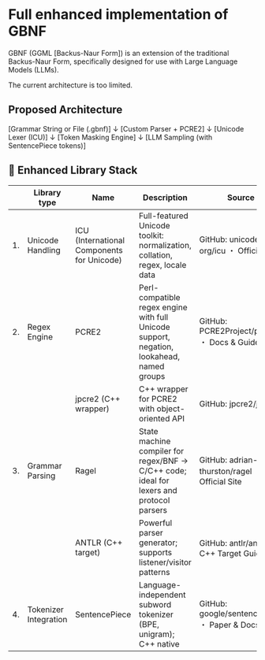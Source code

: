 # Full enhanced implementation of GBNF

GBNF (GGML [Backus-Naur Form]) is an extension of the traditional Backus-Naur Form, specifically designed for use with Large Language Models (LLMs).

The current architecture is too limited.

## Proposed Architecture
[Grammar String or File (.gbnf)]
↓
[Custom Parser + PCRE2]
↓
[Unicode Lexer (ICU)]
↓
[Token Masking Engine]
↓
[LLM Sampling (with SentencePiece tokens)]

## 🧱 Enhanced Library Stack
|    | Library type          | Name                                       | Description                                                                               | Source                                        | URL                                      | Documentation                                              |
|----|-----------------------|--------------------------------------------|-------------------------------------------------------------------------------------------|-----------------------------------------------|------------------------------------------|------------------------------------------------------------|
| 1. | Unicode Handling      | ICU (International Components for Unicode) | Full-featured Unicode toolkit: normalization, collation, regex, locale data               | GitHub: unicode-org/icu ・ Official Site       | https://github.com/unicode-org/icu       | https://icu.unicode.org/                                   |
| 2. | Regex Engine          | PCRE2                                      | Perl-compatible regex engine with full Unicode support, negation, lookahead, named groups | GitHub: PCRE2Project/pcre2 ・ Docs & Guide     | https://github.com/PCRE2Project/pcre2    | https://pcre2project.github.io/pcre2/                      |                         |
|    |                       | jpcre2 (C++ wrapper)                       | C++ wrapper for PCRE2 with object-oriented API                                            | GitHub: jpcre2/jpcre2                         | https://github.com/jpcre2/jpcre2         |                                                            |
| 3. | Grammar Parsing       | Ragel                                      | State machine compiler for regex/BNF → C/C++ code; ideal for lexers and protocol parsers  | GitHub: adrian-thurston/ragel ・ Official Site | https://github.com/adrian-thurston/ragel | https://www.colm.net/open-source/ragel/                    |
|    |                       | ANTLR (C++ target)                         | Powerful parser generator; supports listener/visitor patterns                             | GitHub: antlr/antlr4 ・ C++ Target Guide       | https://github.com/antlr/antlr4          | https://github.com/antlr/antlr4/blob/dev/doc/cpp-target.md |
| 4. | Tokenizer Integration | SentencePiece                              | Language-independent subword tokenizer (BPE, unigram); C++ native                         | GitHub: google/sentencepiece ・ Paper & Docs   | https://github.com/google/sentencepiece  | https://github.com/google/sentencepiece#documentation      |

